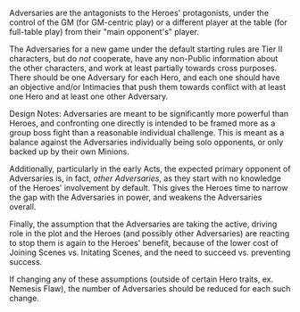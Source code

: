 Adversaries are the antagonists to the Heroes' protagonists, under the control of the GM (for GM-centric play) or a different player at the table (for full-table play) from their "main opponent's" player.

The Adversaries for a new game under the default starting rules are Tier II characters, but do *not* cooperate, have any non-Public information about the other characters, and work at least partially towards cross purposes. There should be one Adversary for each Hero, and each one should have an objective and/or Intimacies that push them towards conflict with at least one Hero and at least one other Adversary.

Design Notes:
Adversaries are meant to be significantly more powerful than Heroes, and confronting one directly is intended to be framed more as a group boss fight than a reasonable individual challenge. This is meant as a balance against the Adversaries individually being solo opponents, or only backed up by their own Minions. 

Additionally, particularly in the early Acts, the expected primary opponent of Adversaries is, in fact, *other Adversaries*, as they start with no knowledge of the Heroes' involvement by default. This gives the Heroes time to narrow the gap with the Adversaries in power, and weakens the Adversaries overall.

Finally, the assumption that the Adversaries are taking the active, driving role in the plot and the Heroes (and possibly other Adversaries) are reacting to stop them is again to the Heroes' benefit, because of the lower cost of Joining Scenes vs. Initating Scenes, and the need to succeed vs. preventing success.

If changing any of these assumptions (outside of certain Hero traits, ex. Nemesis Flaw), the number of Adversaries should be reduced for each such change.